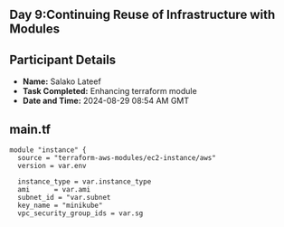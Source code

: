 ## Day 9:Continuing Reuse of Infrastructure with Modules

## Participant Details

- **Name:** Salako Lateef 
- **Task Completed:** Enhancing terraform module 
- **Date and Time:** 2024-08-29 08:54 AM GMT

## main.tf 

```
module "instance" {
  source = "terraform-aws-modules/ec2-instance/aws"
  version = var.env

  instance_type = var.instance_type
  ami      = var.ami
  subnet_id = "var.subnet
  key_name = "minikube"
  vpc_security_group_ids = var.sg
```
